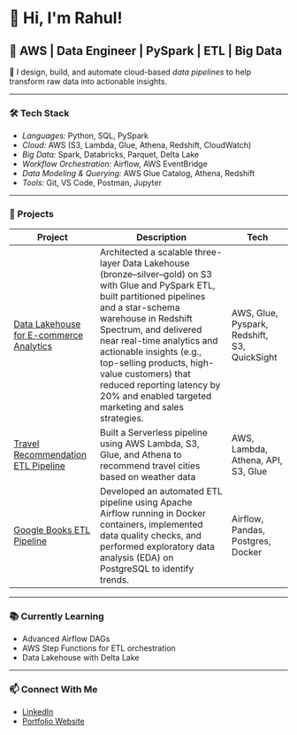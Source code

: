 # 👋 Hi, I'm Rahul! 

## 🚀 AWS | Data Engineer | PySpark | ETL | Big Data

🎯 I design, build, and automate cloud-based *data pipelines* to help transform raw data into actionable insights.

---

### 🛠 Tech Stack

- *Languages:* Python, SQL, PySpark
- *Cloud:* AWS (S3, Lambda, Glue, Athena, Redshift, CloudWatch)
- *Big Data:* Spark, Databricks, Parquet, Delta Lake
- *Workflow Orchestration:* Airflow, AWS EventBridge
- *Data Modeling & Querying:* AWS Glue Catalog, Athena, Redshift
- *Tools:* Git, VS Code, Postman, Jupyter

---

### 💼 Projects

| Project | Description | Tech |
|--------|-------------|------|
| [Data Lakehouse for E-commerce Analytics](https://github.com/rtriders/Data-Lakehouse-for-E-commerce-Analytics) | Architected a scalable three-layer Data Lakehouse (bronze–silver–gold) on S3 with Glue and PySpark ETL, built partitioned pipelines and a star-schema warehouse in Redshift Spectrum, and delivered near real-time analytics and actionable insights (e.g., top-selling products, high-value customers) that reduced reporting latency by 20% and enabled targeted marketing and sales strategies.| AWS, Glue, Pyspark, Redshift, S3, QuickSight |  
| [Travel Recommendation ETL Pipeline](https://github.com/rtriders/Travel-Recommendation-ETL-Pipeline) | Built a Serverless pipeline using AWS Lambda, S3, Glue, and Athena to recommend travel cities based on weather data | AWS, Lambda, Athena, API, S3, Glue |
| [Google Books ETL Pipeline](https://github.com/rtriders/Google_books_data_pipeline) | Developed an automated ETL pipeline using Apache Airflow running in Docker containers, implemented data quality checks, and performed exploratory data analysis (EDA) on PostgreSQL to identify trends.| Airflow, Pandas, Postgres, Docker |

---

### 📚 Currently Learning

- Advanced Airflow DAGs
- AWS Step Functions for ETL orchestration
- Data Lakehouse with Delta Lake

---

### 📫 Connect With Me


 - [LinkedIn](https://www.linkedin.com/in/rahul-tewari-215515336)                       
 - [Portfolio Website](https://sites.google.com/view/rahultewari111/home)

 
